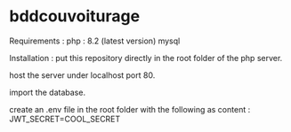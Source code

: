# bddcouvoiturage
Requirements :
php : 8.2 (latest version)
mysql

Installation :
put this repository directly in the root folder of the php server.

host the server under localhost port 80.

import the database.

create an .env file in the root folder with the following as content :
JWT_SECRET=COOL_SECRET